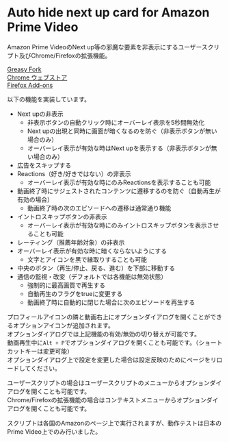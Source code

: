 # Auto hide next up card for Amazon Prime Video

Amazon Prime VideoのNext up等の邪魔な要素を非表示にするユーザースクリプト及びChrome/Firefoxの拡張機能。

[Greasy Fork](https://greasyfork.org/ja/scripts/478102-auto-hide-next-up-card-for-amazon-prime-video)  
[Chrome ウェブストア](https://chrome.google.com/webstore/detail/auto-hide-next-up-card-fo/pnpkddhaeadgjpmmcahamnicmplobkci)  
[Firefox Add-ons](https://addons.mozilla.org/ja/firefox/addon/auto-hide-next-up-card/)

以下の機能を実装しています。

- Next upの非表示
  - 非表示ボタンの自動クリック時にオーバーレイ表示を5秒間無効化
  - Next upの出現と同時に画面が暗くなるのを防ぐ（非表示ボタンが無い場合のみ）
  - オーバーレイ表示が有効な時はNext upを表示する（非表示ボタンが無い場合のみ）
- 広告をスキップする
- Reactions（好き/好きではない）の非表示
  - オーバーレイ表示が有効な時にのみReactionsを表示することも可能
- 動画終了時にサジェストされたコンテンツに遷移するのを防ぐ（自動再生が有効の場合）
  - 動画終了時の次のエピソードへの遷移は通常通り機能
- イントロスキップボタンの非表示
  - オーバーレイ表示が有効な時にのみイントロスキップボタンを表示させることも可能
- レーティング（推薦年齢対象）の非表示
- オーバーレイ表示が有効な時に暗くならないようにする
  - 文字とアイコンを黒で縁取りすることも可能
- 中央のボタン（再生/停止、戻る、進む）を下部に移動する
- 通信の監視・改変（デフォルトでは各機能は無効状態）
  - 強制的に最高画質で再生する
  - 自動再生のフラグをtrueに変更する
  - 動画終了時に自動的に閉じた場合に次のエピソードを再生する

プロフィールアイコンの隣と動画右上にオプションダイアログを開くことができるオプションアイコンが追加されます。  
オプションダイアログでは上記機能の有効/無効の切り替えが可能です。  
動画再生中に`Alt + P`でオプションダイアログを開くことも可能です。（ショートカットキーは変更可能）  
オプションダイアログ上で設定を変更した場合は設定反映のためにページをリロードしてください。  

ユーザースクリプトの場合はユーザースクリプトのメニューからオプションダイアログを開くことも可能です。  
Chrome/Firefoxの拡張機能の場合はコンテキストメニューからオプションダイアログを開くことも可能です。  

スクリプトは各国のAmazonのページ上で実行されますが、動作テストは日本のPrime Video上でのみ行いました。
